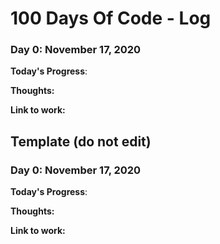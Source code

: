 # 100 Days Of Code - Log

### Day 0: November 17, 2020

**Today's Progress**:

**Thoughts:** 

**Link to work:**

## Template (do not edit)
### Day 0: November 17, 2020

**Today's Progress**:

**Thoughts:** 

**Link to work:**
